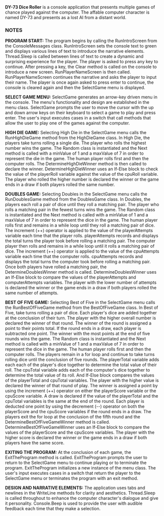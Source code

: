 **DY-73 Dice Roller** is a console application that presents multiple games of chance played against the computer.
The affable computer character is named DY-73 and presents as a lost AI from a distant world.

### NOTES
**PROGRAM START:** The program begins by calling the RunIntroScreen from the ConsoleMessages class.
RunIntroScreen sets the console text to green and displays various lines of text to introduce the narrative elements.
Thread.Sleep is called between lines of text to create a dynamic and surprising experience for the player.
The player is asked to press any key to continue.
After pressing a key, the Clear method is called on the console to introduce a new screen.
RunPlayerNameScreen is then called.
RunPlayerNameScreen continues the narrative and asks the player to input their name.
The player is once again asked to press enter to continue, the console is cleared again and then the SelectGame menu is displayed.

**SELECT GAME MENU:** SelectGame generates an arrow-key driven menu in the console.
The menu's functionality and design are established in the menu class.
SelectGame prompts the user to move the cursor with the up and down arrow keys on their keyboard to select a game to play and press enter.
The user's input executes cases in a switch that call methods that allow the user to play one of the games against the computer.

**HIGH DIE GAME:** Selecting High Die in the SelectGame menu calls the RunHighDieGame method from the HighDieGame class.
In High Die, the players take turns rolling a single die.
The player who rolls the highest number wins the game.
The Random class is instantiated and the Next method is called with a minValue of 1 and a maxValue of 7 in order to represent the die in the game.
The human player rolls first and then the computer rolls.
The DetermineHighDieWinner method is then called to declare the winner.
DetermineHighDieWinner uses an If-Else block to check the value of the playerRoll variable against the value of the cpuRoll variable.
The player who rolled the higher number is declared the winner or the game ends in a draw if both players rolled the same number.

**DOUBLES GAME:** Selecting Doubles in the SelectGame menu calls the RunDoublesGame method from the DoublesGame class.
In Doubles, the players each roll a pair of dice until they roll a matching pair.
The player who rolls a matching pair in the fewest turns wins the game.
The Random class is instantiated and the Next method is called with a minValue of 1 and a maxValue of 7 in order to represent the dice in the game.
The human player rolls first and remains in a while loop until they roll a matching pair of dice.
The increment (++) operator is applied to the value of the playerAttempts variable each time that the player rolls.
playerAttempts records and displays the total turns the player took before rolling a matching pair.
The computer player then rolls and remains in a while loop until it rolls a matching pair of dice.
The increment (++) operator is applied to the value of the cpuAttempts variable each time that the computer rolls.
cpuAttempts records and displays the total turns the computer took before rolling a matching pair.
Once both players have rolled a matching pair, the DetermineDoublesWinner method is called.
DetermineDoublesWinner uses an If-Else block to compare the values of the playerAttempts and computerAttempts variables.
The player with the lower number of attempts is declared the winner or the game ends in a draw if both players rolled the same number of attempts.

**BEST OF FIVE GAME:** Selecting Best of Five in the SelectGame menu calls the RunBestOfFiveGame method from the BestOfFiveGame class.
In Best of Five, take turns rolling a pair of dice.
Each player's dice are added together at the conclusion of their turn.
The player with the higher overall number is declared the winner of that round.
The winner of the round is assigned a point to their points total.
If the round ends in a draw, each player is subtracted one point.
The winner with the most points at the end of five rounds wins the game.
The Random class is instantiated and the Next method is called with a minValue of 1 and a maxValue of 7 in order to represent the dice in the game.
The human player rolls first and then the computer rolls.
The players remain in a for loop and continue to take turns rolling dice until the conclusion of five rounds.
The playerTotal variable adds each each of the player's dice together to determine the total value of their roll.
The cpuTotal variable adds each of the computer's dice together to determine the total value of its roll.
And If-Else block compares the values of the playerTotal and cpuTotal variables.
The player with the higher value is declared the winner of that round of play.
The winner is assigned a point by using the increment (++) operator on either the playerScore variable or the cpuScore variable.
A draw is declared if the value of the playerTotal and the cpuTotal variables is the same at the end of the round.
Each player is deducted one point by using the decrement (--) operator on both the playerScore and the cpuScore variables if the round ends in a draw.
The players exit the for loop at the conclusion of the fifth round and the DetermineBestOfFiveGameWinner method is called.
DetermineBestOfFiveGameWinner uses an If-Else block to compare the values of the playerScore and the cpuScore variables.
The player with the higher score is declared the winner or the game ends in a draw if both players have the same score.

**EXITING THE PROGRAM:** At the conclusion of each game, the ExitTheProgram method is called.
ExitTheProgram prompts the user to return to the SelectGame menu to continue playing or to terminate the program.
ExitTheProgram initializes a new instance of the menu class.
The user's input executes cases in a switch that return the player to the SelectGame menu or terminates the program with an exit method.

**DESIGN AND NARRATIVE ELEMENTS:** The application uses tabs and newlines in the WriteLine methods for clarity and aesthetics.
Thread.Sleep is called throughout to enhance the computer character's dialogue and give it personality.
Console.Beep is used to provide the user with audible feedback each time that they make a selection.






